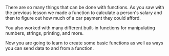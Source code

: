 There are so many things that can be done with functions. As you saw with the previous lesson we made a function to calculate a person's salary and then to figure out how much of a car payment they could afford.  

You also worked with many different built-in functions for manipulating numbers, strings, printing, and more. 

Now you are going to learn to create some basic functions as well as ways you can send data to and from a function.  